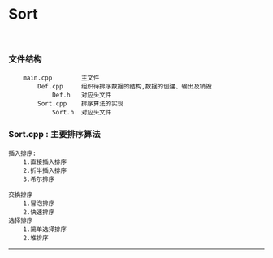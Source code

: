 # Sort

<br>

### 文件结构
		main.cpp	    主文件
			Def.cpp		组织待排序数据的结构,数据的创建、输出及销毁
				Def.h   对应头文件
			Sort.cpp	排序算法的实现
				Sort.h	对应头文件

### Sort.cpp : 主要排序算法
	插入排序:
    	1.直接插入排序
    	2.折半插入排序
    	3.希尔排序

    交换排序
    	1.冒泡排序
    	2.快速排序
	选择排序
		1.简单选择排序
		2.堆排序

----

